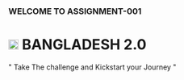 ### WELCOME TO ASSIGNMENT-001

# <img width=20 src="https://img.icons8.com/?size=96&id=60238&format=png"/> BANGLADESH 2.0

" Take The challenge and Kickstart your Journey "
